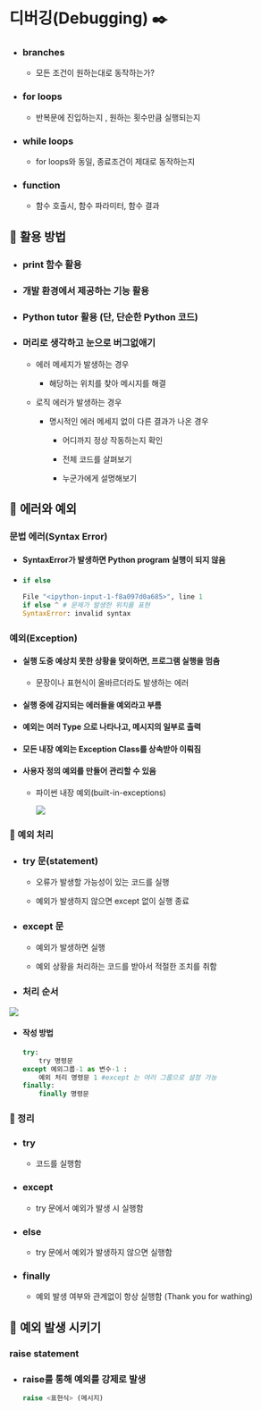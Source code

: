 # 디버깅(Debugging) ✒️

- ### branches
  
  - 모든 조건이 원하는대로 동작하는가?

- ### for loops
  
  - 반복문에 진입하는지 , 원하는 횟수만큼 실행되는지

- ### while loops
  
  - for loops와 동일, 종료조건이 제대로 동작하는지

- ### function
  
  - 함수 호출시, 함수 파라미터, 함수 결과

## 📌 활용 방법

- ### print 함수 활용

- ### 개발 환경에서 제공하는 기능 활용

- ### Python tutor 활용 (단, 단순한 Python 코드)

- ### 머리로 생각하고 눈으로 버그없애기
  
  - 에러 메세지가 발생하는 경우
    
    - 해당하는 위치를 찾아 메시지를 해결
  
  - 로직 에러가 발생하는 경우
    
    - 명시적인 에러 메세지 없이 다른 결과가 나온 경우
      
      - 어디까지 정상 작동하는지 확인 
      
      - 전체 코드를 살펴보기
      
      - 누군가에게 설명해보기

## 📌 에러와 예외

### 문법 에러(Syntax Error)

- #### SyntaxError가 발생하면 Python program 실행이 되지 않음

- ```python
  if else
  
  File "<ipython-input-1-f8a097d0a685>", line 1
  if else ^ # 문제가 발생한 위치를 표현
  SyntaxError: invalid syntax
  ```

### 예외(Exception)

- #### 실행 도중 예상치 못한 상황을 맞이하면, 프로그램 실행을 멈춤
  
  - 문장이나 표현식이 올바르더라도 발생하는 에러

- #### 실행 중에 감지되는 에러들을 예외라고 부름

- #### 예외는 여러 Type 으로 나타나고, 메시지의 일부로 출력

- #### 모든 내장 예외는 Exception Class를 상속받아 이뤄짐

- #### 사용자 정의 예외를 만들어 관리할 수 있음
  
  - 파이썬 내장 예외(built-in-exceptions)
    
    ![](C:\Users\kj310\Desktop\TIL\Python\debugging\debugging.assets\2022-07-18-16-29-20-image.png)

### 📌 예외 처리

- ### try 문(statement)
  
  - 오류가 발생할 가능성이 있는 코드를 실행
  
  - 예외가 발생하지 않으면 except 없이 실행 종료

- ### except 문
  
  - 예외가 발생하면 실행
  
  - 예외 상황을 처리하는 코드를 받아서 적절한 조치를 취함

- ### 처리 순서

![](C:\Users\kj310\Desktop\TIL\Python\debugging\debugging.assets\2022-07-18-16-31-05-image.png)

- #### 작성 방법
  
  ```python
  try:
      try 명령문
  except 예외그룹-1 as 변수-1 :
      예외 처리 명령문 1 #except 는 여러 그룹으로 설정 가능
  finally:
      finally 명령문
  ```

### 📌 정리

- ### try
  
  - 코드를 실행함

- ### except
  
  - try 문에서 예외가 발생 시 실행함

- ### else
  
  - try 문에서 예외가 발생하지 않으면 실행함

- ### finally
  
  - 예외 발생 여부와 관계없이 항상 실행함 (Thank you for wathing)

## 📌 예외 발생 시키기

### raise statement

- ### raise를 통해 예외를 강제로 발생
  
  ```python
  raise <표현식> (메시지)
  ```
